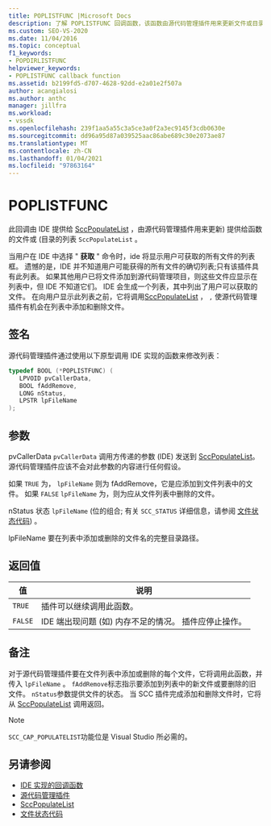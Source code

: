 ```yaml
---
title: POPLISTFUNC |Microsoft Docs
description: 了解 POPLISTFUNC 回调函数，该函数由源代码管理插件用来更新文件或目录的列表。
ms.custom: SEO-VS-2020
ms.date: 11/04/2016
ms.topic: conceptual
f1_keywords:
- POPDIRLISTFUNC
helpviewer_keywords:
- POPLISTFUNC callback function
ms.assetid: b2199fd5-d707-4628-92dd-e2a01e2f507a
author: acangialosi
ms.author: anthc
manager: jillfra
ms.workload:
- vssdk
ms.openlocfilehash: 239f1aa5a55c3a5ce3a0f2a3ec9145f3cdb0630e
ms.sourcegitcommit: dd96a95d87a039525aac86abe689c30e2073ae87
ms.translationtype: MT
ms.contentlocale: zh-CN
ms.lasthandoff: 01/04/2021
ms.locfileid: "97863164"
---
```

# <a name="poplistfunc"></a>POPLISTFUNC
此回调由 IDE 提供给 [SccPopulateList](../extensibility/sccpopulatelist-function.md) ，由源代码管理插件用来更新) 提供给函数的文件或 (目录的列表 `SccPopulateList` 。

 当用户在 IDE 中选择 " **获取** " 命令时，ide 将显示用户可获取的所有文件的列表框。 遗憾的是，IDE 并不知道用户可能获得的所有文件的确切列表;只有该插件具有此列表。 如果其他用户已将文件添加到源代码管理项目，则这些文件应显示在列表中，但 IDE 不知道它们。 IDE 会生成一个列表，其中列出了用户可以获取的文件。 在向用户显示此列表之前，它将调用[SccPopulateList](../extensibility/sccpopulatelist-function.md) ， `,` 使源代码管理插件有机会在列表中添加和删除文件。

## <a name="signature"></a>签名
 源代码管理插件通过使用以下原型调用 IDE 实现的函数来修改列表：

```cpp
typedef BOOL (*POPLISTFUNC) (
   LPVOID pvCallerData,
   BOOL fAddRemove,
   LONG nStatus,
   LPSTR lpFileName
);
```

## <a name="parameters"></a>参数
 pvCallerData `pvCallerData` 调用方传递的参数 (IDE) 发送到 [SccPopulateList](../extensibility/sccpopulatelist-function.md)。 源代码管理插件应该不会对此参数的内容进行任何假设。

 如果 `TRUE` 为， `lpFileName` 则为 fAddRemove，它是应添加到文件列表中的文件。 如果 `FALSE` `lpFileName` 为，则为应从文件列表中删除的文件。

 nStatus 状态 `lpFileName` (位的组合; 有关 `SCC_STATUS` 详细信息，请参阅 [文件状态代码](../extensibility/file-status-code-enumerator.md)) 。

 lpFileName 要在列表中添加或删除的文件名的完整目录路径。

## <a name="return-value"></a>返回值

|值|说明|
|-----------|-----------------|
|`TRUE`|插件可以继续调用此函数。|
|`FALSE`|IDE 端出现问题 (如) 内存不足的情况。 插件应停止操作。|

## <a name="remarks"></a>备注
 对于源代码管理插件要在文件列表中添加或删除的每个文件，它将调用此函数，并传入 `lpFileName` 。 `fAddRemove`标志指示要添加到列表中的新文件或要删除的旧文件。 `nStatus`参数提供文件的状态。 当 SCC 插件完成添加和删除文件时，它将从 [SccPopulateList](../extensibility/sccpopulatelist-function.md) 调用返回。

> [!NOTE]
> `SCC_CAP_POPULATELIST`功能位是 Visual Studio 所必需的。

## <a name="see-also"></a>另请参阅
- [IDE 实现的回调函数](../extensibility/callback-functions-implemented-by-the-ide.md)
- [源代码管理插件](../extensibility/source-control-plug-ins.md)
- [SccPopulateList](../extensibility/sccpopulatelist-function.md)
- [文件状态代码](../extensibility/file-status-code-enumerator.md)
